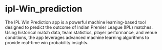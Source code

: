 # ipl-Win_prediction
The IPL Win Prediction app is a powerful machine learning-based tool designed to predict the outcome of Indian Premier League (IPL) matches. Using historical match data, team statistics, player performance, and venue conditions, the app leverages advanced machine learning algorithms to provide real-time win probability insights.
